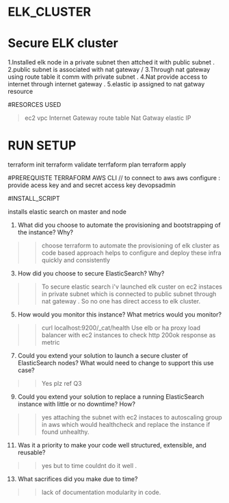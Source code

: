 # ELK_CLUSTER


# Secure ELK cluster

1.Installed elk node in a private subnet then attched it with public subnet .
2.public subnet is associated with nat gateway /
3.Through nat gateway using route table it comm with private subnet .
4.Nat provide access to internet through internet gateway .
5.elastic ip assigned to nat gatway resource 

#RESORCES USED 
> ec2
> vpc
> Internet Gateway
> route table
> Nat Gatway
> elastic IP
> 

# RUN SETUP

terraform init
terraform validate 
terrfaform plan
terraform apply

#PREREQUISTE
TERRAFORM
AWS CLI // to connect to aws 
         aws configure :
         provide acess key and and secret access key devopsadmin
         
#INSTALL_SCRIPT

installs elastic search on master and node 

1. What did you choose to automate the provisioning and bootstrapping of the instance? Why?
>>choose terraform to automate the provisioning of elk cluster as code based approach helps to configure and deploy these infra quickly and consistently 
 
3. How did you choose to secure ElasticSearch? Why?
>> To secure elastic search i'v launched elk custer on ec2 instaces in private subnet which is connected to public subnet through nat gateway . So no one has direct       access to elk cluster.

5.  How would you monitor this instance? What metrics would you monitor?
>> curl localhost:9200/_cat/health
>> Use elb or ha proxy load balancer with ec2 instances to check http 200ok  response as metric 

7.  Could you extend your solution to launch a secure cluster of ElasticSearch nodes? What would need to change to support this use case?
>> Yes plz ref Q3

9.  Could you extend your solution to replace a running ElasticSearch instance with little or no downtime? How?
>> yes attaching the subnet with ec2 instaces to autoscaling group in aws which would healthcheck and replace the instance if found unhealthy.

11.  Was it a priority to make your code well structured, extensible, and reusable?
>> yes but to time couldnt do it well .

13. What sacrifices did you make due to time?
>> lack of documentation modularity in code.
